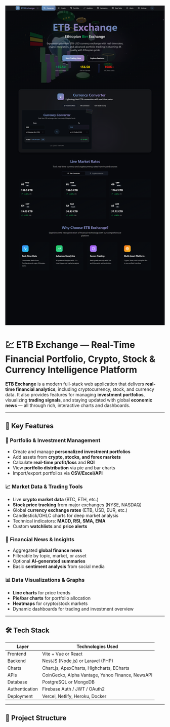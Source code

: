 ![image alt](https://github.com/birukG09/ETB-exchange-/blob/00befad56b40c66dc1f1157ab7a87d69b7086a11/FireShot%20Capture%20009%20-%20Hello%20world%20project%20-%20%5Blocalhost%5D.png)
# 💹 ETB Exchange — Real-Time Financial Portfolio, Crypto, Stock & Currency Intelligence Platform

**ETB Exchange** is a modern full-stack web application that delivers **real-time financial analytics**, including cryptocurrency, stock, and currency data. It also provides features for managing **investment portfolios**, visualizing **trading signals**, and staying updated with global **economic news** — all through rich, interactive charts and dashboards.

---

## 🧩 Key Features

### 🔐 Portfolio & Investment Management
- Create and manage **personalized investment portfolios**
- Add assets from **crypto, stocks, and forex markets**
- Calculate **real-time profit/loss** and **ROI**
- View **portfolio distribution** via pie and bar charts
- Import/export portfolios via **CSV/Excel/API**

### 📈 Market Data & Trading Tools
- Live **crypto market data** (BTC, ETH, etc.)
- **Stock price tracking** from major exchanges (NYSE, NASDAQ)
- Global **currency exchange rates** (ETB, USD, EUR, etc.)
- Candlestick/OHLC charts for deep market analysis
- Technical indicators: **MACD, RSI, SMA, EMA**
- Custom **watchlists** and **price alerts**

### 📰 Financial News & Insights
- Aggregated **global finance news**
- Filterable by topic, market, or asset
- Optional **AI-generated summaries**
- Basic **sentiment analysis** from social media

### 📊 Data Visualizations & Graphs
- **Line charts** for price trends
- **Pie/bar charts** for portfolio allocation
- **Heatmaps** for crypto/stock markets
- Dynamic dashboards for trading and investment overview

---

## 🛠️ Tech Stack

| Layer        | Technologies Used                                   |
|--------------|------------------------------------------------------|
| Frontend     | Vite + Vue or React                                  |
| Backend      | NestJS (Node.js) or Laravel (PHP)                    |
| Charts       | Chart.js, ApexCharts, Highcharts, ECharts            |
| APIs         | CoinGecko, Alpha Vantage, Yahoo Finance, NewsAPI     |
| Database     | PostgreSQL or MongoDB                                |
| Authentication | Firebase Auth / JWT / OAuth2                       |
| Deployment   | Vercel, Netlify, Heroku, Docker                      |

---

## 📂 Project Structure

